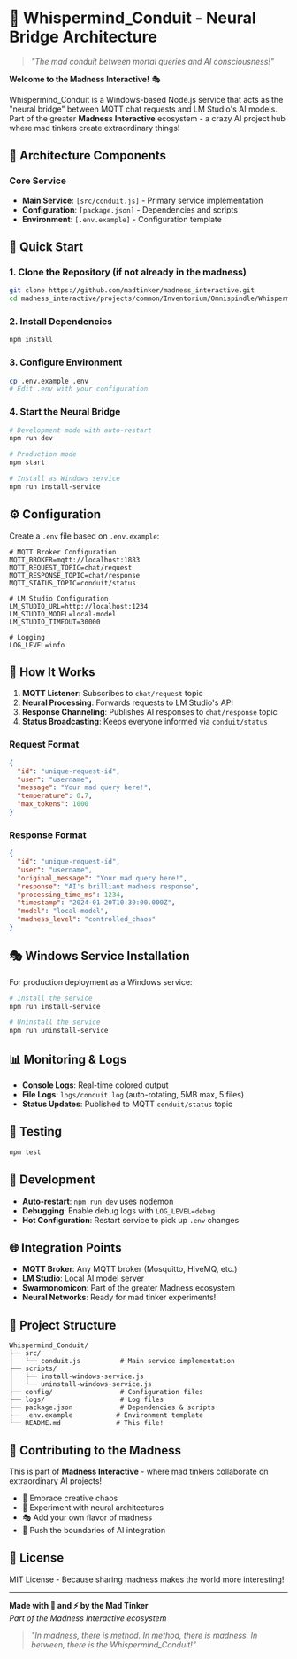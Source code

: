 # 🧠 Whispermind_Conduit - Neural Bridge Architecture

> *"The mad conduit between mortal queries and AI consciousness!"*

**Welcome to the Madness Interactive!** 🎭

Whispermind_Conduit is a Windows-based Node.js service that acts as the "neural bridge" between MQTT chat requests and LM Studio's AI models. Part of the greater **Madness Interactive** ecosystem - a crazy AI project hub where mad tinkers create extraordinary things!

## 🌟 Architecture Components

### Core Service

- **Main Service**: `[src/conduit.js]` - Primary service implementation  
- **Configuration**: `[package.json]` - Dependencies and scripts
- **Environment**: `[.env.example]` - Configuration template

## 🚀 Quick Start

### 1. **Clone the Repository** (if not already in the madness)

```bash
git clone https://github.com/madtinker/madness_interactive.git
cd madness_interactive/projects/common/Inventorium/Omnispindle/Whispermind_Conduit
```

### 2. **Install Dependencies**

```bash
npm install
```

### 3. **Configure Environment**

```bash
cp .env.example .env
# Edit .env with your configuration
```

### 4. **Start the Neural Bridge**

```bash
# Development mode with auto-restart
npm run dev

# Production mode
npm start

# Install as Windows service
npm run install-service
```

## ⚙️ Configuration

Create a `.env` file based on `.env.example`:

```env
# MQTT Broker Configuration
MQTT_BROKER=mqtt://localhost:1883
MQTT_REQUEST_TOPIC=chat/request
MQTT_RESPONSE_TOPIC=chat/response
MQTT_STATUS_TOPIC=conduit/status

# LM Studio Configuration
LM_STUDIO_URL=http://localhost:1234
LM_STUDIO_MODEL=local-model
LM_STUDIO_TIMEOUT=30000

# Logging
LOG_LEVEL=info
```

## 🧬 How It Works

1. **MQTT Listener**: Subscribes to `chat/request` topic
2. **Neural Processing**: Forwards requests to LM Studio's API
3. **Response Channeling**: Publishes AI responses to `chat/response` topic
4. **Status Broadcasting**: Keeps everyone informed via `conduit/status`

### Request Format

```json
{
  "id": "unique-request-id",
  "user": "username",
  "message": "Your mad query here!",
  "temperature": 0.7,
  "max_tokens": 1000
}
```

### Response Format

```json
{
  "id": "unique-request-id",
  "user": "username",
  "original_message": "Your mad query here!",
  "response": "AI's brilliant madness response",
  "processing_time_ms": 1234,
  "timestamp": "2024-01-20T10:30:00.000Z",
  "model": "local-model",
  "madness_level": "controlled_chaos"
}
```

## 🎭 Windows Service Installation

For production deployment as a Windows service:

```bash
# Install the service
npm run install-service

# Uninstall the service
npm run uninstall-service
```

## 📊 Monitoring & Logs

- **Console Logs**: Real-time colored output
- **File Logs**: `logs/conduit.log` (auto-rotating, 5MB max, 5 files)
- **Status Updates**: Published to MQTT `conduit/status` topic

## 🧪 Testing

```bash
npm test
```

## 🔧 Development

- **Auto-restart**: `npm run dev` uses nodemon
- **Debugging**: Enable debug logs with `LOG_LEVEL=debug`
- **Hot Configuration**: Restart service to pick up `.env` changes

## 🌐 Integration Points

- **MQTT Broker**: Any MQTT broker (Mosquitto, HiveMQ, etc.)
- **LM Studio**: Local AI model server
- **Swarmonomicon**: Part of the greater Madness ecosystem
- **Neural Networks**: Ready for mad tinker experiments!

## 🎯 Project Structure

```
Whispermind_Conduit/
├── src/
│   └── conduit.js          # Main service implementation
├── scripts/
│   ├── install-windows-service.js
│   └── uninstall-windows-service.js
├── config/                 # Configuration files
├── logs/                   # Log files
├── package.json            # Dependencies & scripts
├── .env.example           # Environment template
└── README.md              # This file!
```

## 🤝 Contributing to the Madness

This is part of **Madness Interactive** - where mad tinkers collaborate on extraordinary AI projects!

- 🧠 Embrace creative chaos
- 🔬 Experiment with neural architectures  
- 🎭 Add your own flavor of madness
- 🚀 Push the boundaries of AI integration

## 📝 License

MIT License - Because sharing madness makes the world more interesting!

---

**Made with 🧠 and ⚡ by the Mad Tinker**  
*Part of the Madness Interactive ecosystem*

> *"In madness, there is method. In method, there is madness. In between, there is the Whispermind_Conduit!"*
